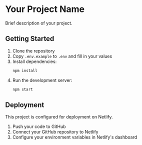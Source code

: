 # Your Project Name

Brief description of your project.

## Getting Started

1. Clone the repository
2. Copy `.env.example` to `.env` and fill in your values
3. Install dependencies:
   ```bash
   npm install
   ```
4. Run the development server:
   ```bash
   npm start
   ```

## Deployment

This project is configured for deployment on Netlify.

1. Push your code to GitHub
2. Connect your GitHub repository to Netlify
3. Configure your environment variables in Netlify's dashboard
